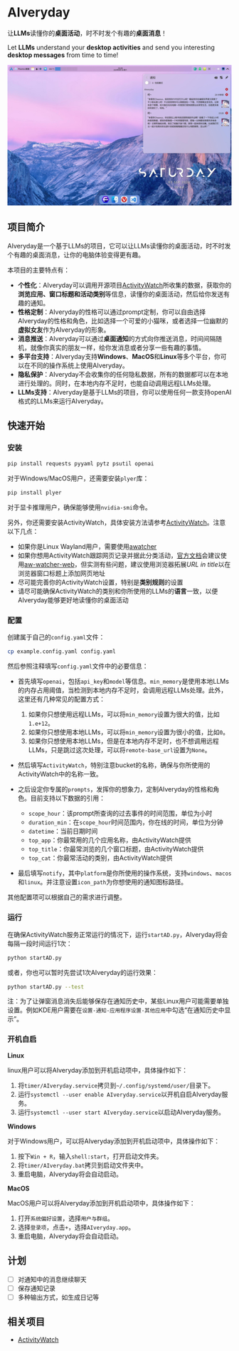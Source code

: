 # AIveryday
让**LLMs**读懂你的**桌面活动**，时不时发个有趣的**桌面消息**！

Let **LLMs** understand your **desktop activities** and send you interesting **desktop messages** from time to time!

![AIveryday](assets/AIveryday.jpg)

## 项目简介
AIveryday是一个基于LLMs的项目，它可以让LLMs读懂你的桌面活动，时不时发个有趣的桌面消息，让你的电脑体验变得更有趣。

本项目的主要特点有：
- **个性化**：AIveryday可以调用开源项目[ActivityWatch](https://github.com/ActivityWatch/activitywatch)所收集的数据，获取你的**浏览应用、窗口标题和活动类别**等信息，读懂你的桌面活动，然后给你发送有趣的通知。
- **性格定制**：AIveryday的性格可以通过prompt定制，你可以自由选择AIveryday的性格和角色，比如选择一个可爱的小猫咪，或者选择一位幽默的**虚拟女友**作为AIveryday的形象。
- **消息推送**：AIveryday可以通过**桌面通知**的方式向你推送消息，时间间隔随机，就像你真实的朋友一样，给你发消息或者分享一些有趣的事情。
- **多平台支持**：AIveryday支持**Windows**、**MacOS**和**Linux**等多个平台，你可以在不同的操作系统上使用AIveryday。
- **隐私保护**：AIveryday不会收集你的任何隐私数据，所有的数据都可以在本地进行处理的。同时，在本地内存不足时，也能自动调用远程LLMs处理。
- **LLMs支持**：AIveryday是基于LLMs的项目，你可以使用任何一款支持openAI格式的LLMs来运行AIveryday。

## 快速开始
### 安装
```bash
pip install requests pyyaml pytz psutil openai
```
对于Windows/MacOS用户，还需要安装`plyer`库：
```bash
pip install plyer
```
对于显卡推理用户，确保能够使用`nvidia-smi`命令。

另外，你还需要安装ActivityWatch，具体安装方法请参考[ActivityWatch](https://github.com/ActivityWatch/activitywatch)。注意以下几点：
- 如果你是Linux Wayland用户，需要使用[awatcher](https://github.com/2e3s/awatcher)
- 如果你想用ActivityWatch跟踪网页记录并据此分类活动，[官方文档](https://github.com/ActivityWatch/aw-watcher-web)会建议使用[aw-watcher-web](https://github.com/ActivityWatch/aw-watcher-web)，但实测有些问题，建议使用浏览器拓展*URL in title*以在浏览器窗口标题上添加网页地址
- 尽可能完善你的ActivityWatch设置，特别是**类别规则**的设置
- 请尽可能确保ActivityWatch的类别和你所使用的LLMs的**语言**一致，以便AIveryday能够更好地读懂你的桌面活动

### 配置
创建属于自己的`config.yaml`文件：
```bash
cp example.config.yaml config.yaml
```
然后参照注释填写`config.yaml`文件中的必要信息：

- 首先填写`openai`，包括`api_key`和`model`等信息。`min_memory`是使用本地LLMs的内存占用阈值，当检测到本地内存不足时，会调用远程LLMs处理。此外，这里还有几种常见的配置方式：
    1. 如果你只想使用远程LLMs，可以将`min_memory`设置为很大的值，比如`1.e+12`。
    2. 如果你只想使用本地LLMs，可以将`min_memory`设置为很小的值，比如`0`。
    3. 如果你只想使用本地LLMs，但是在本地内存不足时，也不想调用远程LLMs，只是跳过这次处理，可以将`remote-base_url`设置为`None`。

- 然后填写`ActivityWatch`，特别注意bucket的名称，确保与你所使用的ActivityWatch中的名称一致。

- 之后设定你专属的`prompts`，发挥你的想象力，定制AIveryday的性格和角色。目前支持以下数据的引用：
    - `scope_hour`：该prompt所查询的过去事件的时间范围，单位为小时
    - `duration_min`：在`scope_hour`时间范围内，你在线的时间，单位为分钟
    - `datetime`：当前日期时间
    - `top_app`：你最常用的几个应用名称，由ActivityWatch提供
    - `top_title`：你最常浏览的几个窗口标题，由ActivityWatch提供
    - `top_cat`：你最常活动的类别，由ActivityWatch提供

- 最后填写`notify`，其中`platform`是你所使用的操作系统，支持`windows`、`macos`和`linux`。并注意设置`icon_path`为你想使用的通知图标路径。

其他配置项可以根据自己的需求进行调整。

### 运行
在确保ActivityWatch服务正常运行的情况下，运行`startAD.py`，AIveryday将会每隔一段时间运行1次：
```bash
python startAD.py
```
或者，你也可以暂时先尝试1次AIveryday的运行效果：
```bash
python startAD.py --test
```
注：为了让弹窗消息消失后能够保存在通知历史中，某些Linux用户可能需要单独设置。例如KDE用户需要在`设置-通知-应用程序设置-其他应用`中勾选“在通知历史中显示”。

### 开机自启
**Linux**

linux用户可以将AIveryday添加到开机启动项中，具体操作如下：
1. 将`timer/AIveryday.service`拷贝到`~/.config/systemd/user/`目录下。
2. 运行`systemctl --user enable AIveryday.service`以开机自启AIveryday服务。
3. 运行`systemctl --user start AIveryday.service`以启动AIveryday服务。

**Windows**

对于Windows用户，可以将AIveryday添加到开机启动项中，具体操作如下：
1. 按下`Win + R`，输入`shell:start`，打开启动文件夹。
2. 将`timer/AIveryday.bat`拷贝到启动文件夹中。
3. 重启电脑，AIveryday将会自动启动。

**MacOS**

MacOS用户可以将AIveryday添加到开机启动项中，具体操作如下：
1. 打开`系统偏好设置`，选择`用户与群组`。
2. 选择`登录项`，点击`+`，选择`AIveryday.app`。
3. 重启电脑，AIveryday将会自动启动。

## 计划
- [ ] 对通知中的消息继续聊天
- [ ] 保存通知记录
- [ ] 多种输出方式，如生成日记等

## 相关项目
- [ActivityWatch](https://github.com/ActivityWatch/activitywatch)